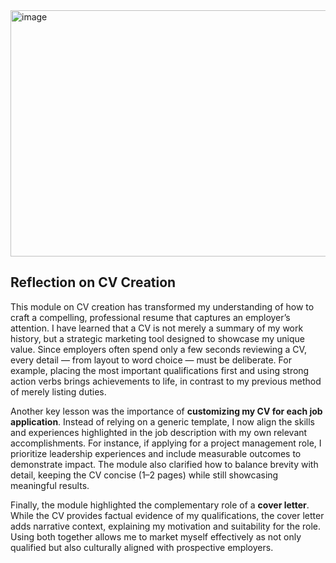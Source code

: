 <img width="940" height="394" alt="image" src="https://github.com/user-attachments/assets/4e959778-9f49-46af-ba9d-c672da8062fc" />

## Reflection on CV Creation

This module on CV creation has transformed my understanding of how to craft a compelling, professional resume that captures an employer’s attention. I have learned that a CV is not merely a summary of my work history, but a strategic marketing tool designed to showcase my unique value. Since employers often spend only a few seconds reviewing a CV, every detail — from layout to word choice — must be deliberate. For example, placing the most important qualifications first and using strong action verbs brings achievements to life, in contrast to my previous method of merely listing duties.

Another key lesson was the importance of **customizing my CV for each job application**. Instead of relying on a generic template, I now align the skills and experiences highlighted in the job description with my own relevant accomplishments. For instance, if applying for a project management role, I prioritize leadership experiences and include measurable outcomes to demonstrate impact. The module also clarified how to balance brevity with detail, keeping the CV concise (1–2 pages) while still showcasing meaningful results.

Finally, the module highlighted the complementary role of a **cover letter**. While the CV provides factual evidence of my qualifications, the cover letter adds narrative context, explaining my motivation and suitability for the role. Using both together allows me to market myself effectively as not only qualified but also culturally aligned with prospective employers.
